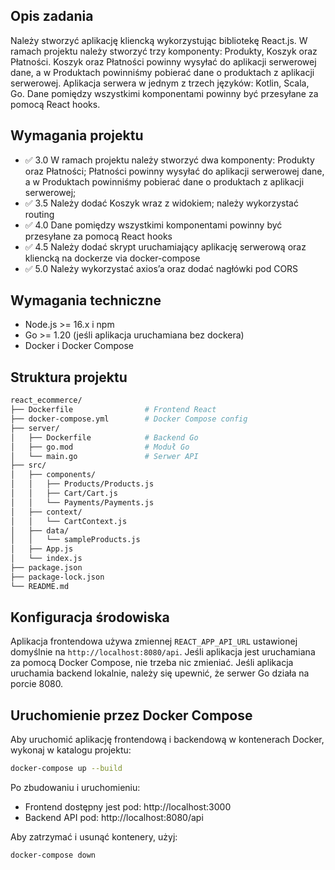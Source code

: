 ## Opis zadania
Należy stworzyć aplikację kliencką wykorzystując bibliotekę React.js.
W ramach projektu należy stworzyć trzy komponenty: Produkty, Koszyk
oraz Płatności. Koszyk oraz Płatności powinny wysyłać do aplikacji
serwerowej dane, a w Produktach powinniśmy pobierać dane o produktach
z aplikacji serwerowej. Aplikacja serwera w jednym z trzech języków:
Kotlin, Scala, Go. Dane pomiędzy wszystkimi komponentami powinny być
przesyłane za pomocą React hooks.

## Wymagania projektu
* ✅ 3.0 W ramach projektu należy stworzyć dwa komponenty: Produkty oraz
Płatności; Płatności powinny wysyłać do aplikacji serwerowej dane, a w
Produktach powinniśmy pobierać dane o produktach z aplikacji
serwerowej;
* ✅ 3.5 Należy dodać Koszyk wraz z widokiem; należy wykorzystać routing
* ✅ 4.0 Dane pomiędzy wszystkimi komponentami powinny być przesyłane za pomocą React hooks
* ✅ 4.5 Należy dodać skrypt uruchamiający aplikację serwerową oraz kliencką na dockerze via docker-compose
* ✅ 5.0 Należy wykorzystać axios’a oraz dodać nagłówki pod CORS

## Wymagania techniczne
- Node.js >= 16.x i npm
- Go >= 1.20 (jeśli aplikacja uruchamiana bez dockera)
- Docker i Docker Compose

## Struktura projektu
```bash
react_ecommerce/
├── Dockerfile                # Frontend React
├── docker-compose.yml        # Docker Compose config
├── server/
│   ├── Dockerfile            # Backend Go
│   ├── go.mod                # Moduł Go
│   └── main.go               # Serwer API
├── src/
│   ├── components/
│   │   ├── Products/Products.js
│   │   ├── Cart/Cart.js
│   │   └── Payments/Payments.js
│   ├── context/
│   │   └── CartContext.js
│   ├── data/
│   │   └── sampleProducts.js
│   ├── App.js
│   └── index.js
├── package.json
├── package-lock.json
└── README.md
```

## Konfiguracja środowiska
Aplikacja frontendowa używa zmiennej `REACT_APP_API_URL` ustawionej domyślnie na `http://localhost:8080/api`. Jeśli aplikacja jest uruchamiana za pomocą Docker Compose, nie trzeba nic zmieniać.
Jeśli aplikacja uruchamia backend lokalnie, należy się upewnić, że serwer Go działa na porcie 8080.

## Uruchomienie przez Docker Compose

Aby uruchomić aplikację frontendową i backendową w kontenerach Docker, wykonaj w katalogu projektu:

```bash
docker-compose up --build
```

Po zbudowaniu i uruchomieniu:
- Frontend dostępny jest pod: http://localhost:3000
- Backend API pod: http://localhost:8080/api

Aby zatrzymać i usunąć kontenery, użyj:

```bash
docker-compose down